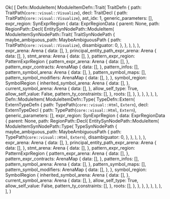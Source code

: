 Ok(
    [
        Defn::ModuleItem(
            ModuleItemDefn::Trait(
                TraitDefn {
                    path: TraitPath(`core::visual::Visualize`),
                    decl: TraitDecl {
                        path: TraitPath(`core::visual::Visualize`),
                        ast_idx: 1,
                        generic_parameters: [],
                        expr_region: SynExprRegion {
                            data: ExprRegionData {
                                parent: None,
                                path: RegionPath::Decl(
                                    EntitySynNodePath::ModuleItem(
                                        ModuleItemSynNodePath::Trait(
                                            TraitSynNodePath {
                                                maybe_ambiguous_path: MaybeAmbiguousPath {
                                                    path: TraitPath(`core::visual::Visualize`),
                                                    disambiguator: 0,
                                                },
                                            },
                                        ),
                                    ),
                                ),
                                expr_arena: Arena {
                                    data: [],
                                },
                                principal_entity_path_expr_arena: Arena {
                                    data: [],
                                },
                                stmt_arena: Arena {
                                    data: [],
                                },
                                pattern_expr_region: PatternExprRegion {
                                    pattern_expr_arena: Arena {
                                        data: [],
                                    },
                                    pattern_expr_contracts: ArenaMap {
                                        data: [],
                                    },
                                    pattern_infos: [],
                                    pattern_symbol_arena: Arena {
                                        data: [],
                                    },
                                    pattern_symbol_maps: [],
                                    pattern_symbol_modifiers: ArenaMap {
                                        data: [],
                                    },
                                },
                                symbol_region: SymbolRegion {
                                    inherited_symbol_arena: Arena {
                                        data: [],
                                    },
                                    current_symbol_arena: Arena {
                                        data: [],
                                    },
                                    allow_self_type: True,
                                    allow_self_value: False,
                                    pattern_ty_constraints: [],
                                },
                                roots: [],
                            },
                        },
                    },
                },
            ),
        ),
        Defn::ModuleItem(
            ModuleItemDefn::Type(
                TypeDefn::Extern(
                    ExternTypeDefn {
                        path: TypePath(`core::visual::Html`, `Extern`),
                        decl: ExternTypeDecl {
                            path: TypePath(`core::visual::Html`, `Extern`),
                            generic_parameters: [],
                            expr_region: SynExprRegion {
                                data: ExprRegionData {
                                    parent: None,
                                    path: RegionPath::Decl(
                                        EntitySynNodePath::ModuleItem(
                                            ModuleItemSynNodePath::Type(
                                                TypeSynNodePath {
                                                    maybe_ambiguous_path: MaybeAmbiguousPath {
                                                        path: TypePath(`core::visual::Html`, `Extern`),
                                                        disambiguator: 0,
                                                    },
                                                },
                                            ),
                                        ),
                                    ),
                                    expr_arena: Arena {
                                        data: [],
                                    },
                                    principal_entity_path_expr_arena: Arena {
                                        data: [],
                                    },
                                    stmt_arena: Arena {
                                        data: [],
                                    },
                                    pattern_expr_region: PatternExprRegion {
                                        pattern_expr_arena: Arena {
                                            data: [],
                                        },
                                        pattern_expr_contracts: ArenaMap {
                                            data: [],
                                        },
                                        pattern_infos: [],
                                        pattern_symbol_arena: Arena {
                                            data: [],
                                        },
                                        pattern_symbol_maps: [],
                                        pattern_symbol_modifiers: ArenaMap {
                                            data: [],
                                        },
                                    },
                                    symbol_region: SymbolRegion {
                                        inherited_symbol_arena: Arena {
                                            data: [],
                                        },
                                        current_symbol_arena: Arena {
                                            data: [],
                                        },
                                        allow_self_type: True,
                                        allow_self_value: False,
                                        pattern_ty_constraints: [],
                                    },
                                    roots: [],
                                },
                            },
                        },
                    },
                ),
            ),
        ),
    ],
)